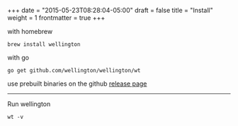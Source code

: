 +++
date = "2015-05-23T08:28:04-05:00"
draft = false
title = "Install"
weight = 1
frontmatter = true
+++

with homebrew

``` shell
brew install wellington
```

with go

``` shell
go get github.com/wellington/wellington/wt
```

use prebuilt binaries on the github [release page](https://github.com/wellington/wellington/releases)

* * *
Run wellington

``` shell
wt -v
```
